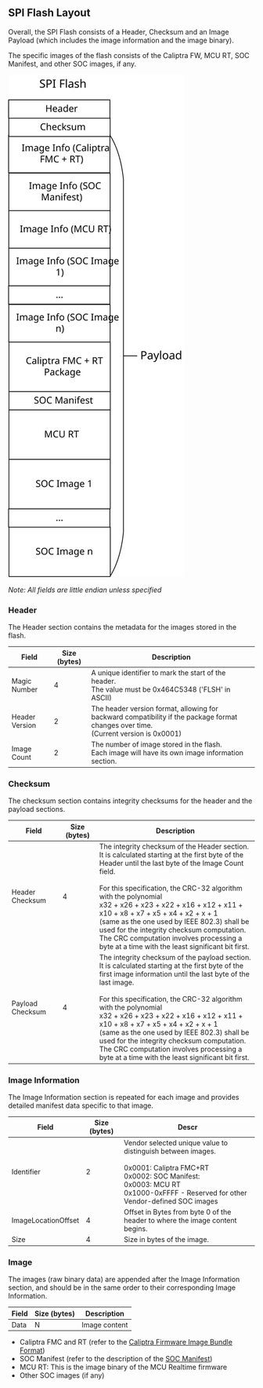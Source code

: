 ## SPI Flash Layout

Overall, the SPI Flash consists of a Header, Checksum and an Image Payload (which includes the image information and the image binary).

The specific images of the flash consists of the Caliptra FW, MCU RT, SOC Manifest, and other SOC images, if any.

![Typical SPI Flash Layout](images/flash_layout.svg)

*Note: All fields are little endian unless specified*

### Header

The Header section contains the metadata for the images stored in the flash.

| Field          | Size (bytes) | Description                                                                                                                              |
| -------------- | ------------ | ---------------------------------------------------------------------------------------------------------------------------------------- |
| Magic Number   | 4            | A unique identifier to mark the start of the header.<br />The value must be 0x464C5348 ('FLSH' in ASCII)                                 |
| Header Version | 2            | The header version format, allowing for backward compatibility if the package format changes over time.<br />(Current version is 0x0001) |
| Image Count    | 2            | The number of image stored in the flash.<br />Each image will have its own image information section.                                    |

### Checksum

The checksum section contains integrity checksums for the header and the payload sections.

| Field            | Size (bytes) | Description                                                                                                                                                                                                                                                                                                                                                                                                                                                                                                                                     |
| ---------------- | ------------ | ----------------------------------------------------------------------------------------------------------------------------------------------------------------------------------------------------------------------------------------------------------------------------------------------------------------------------------------------------------------------------------------------------------------------------------------------------------------------------------------------------------------------------------------------- |
| Header Checksum  | 4            | The integrity checksum of the Header section.<br />It is calculated starting at the first byte of the Header until the last byte of the Image Count field.<br /><br />For this specification, the CRC-32 algorithm with the polynomial <br />x32 + x26 + x23 + x22 + x16 + x12  + x11 + x10 + x8 + x7 + x5 + x4 + x2 + x + 1 <br />(same as the one used by IEEE 802.3) shall be used  for the integrity checksum computation. <br />The CRC computation involves processing a byte at a time  with the least significant bit first.            |
| Payload Checksum | 4            | The integrity checksum of the payload section.<br />It is calculated starting at the first byte of the first image information until the last byte of the last image.<br /><br />For this specification, the CRC-32 algorithm with the polynomial<br />x32 + x26 + x23 + x22 + x16 + x12  + x11 + x10 + x8 + x7 + x5 + x4 + x2 + x + 1 <br />(same as the one used by IEEE 802.3) shall be used  for the integrity checksum computation. <br />The CRC computation involves processing a byte at a time  with the least significant bit first. |

### Image Information

The Image Information section is repeated for each image and provides detailed manifest data specific to that image.

| Field               | Size (bytes) | Descr                                                                                                                                                                                                                 |
| ------------------- | ------------ | --------------------------------------------------------------------------------------------------------------------------------------------------------------------------------------------------------------------- |
| Identifier          | 2            | Vendor selected unique value to distinguish between images.<br /><br />0x0001: Caliptra FMC+RT <br />0x0002: SOC Manifest: <br />0x0003: MCU RT<br />0x1000-0xFFFF - Reserved for other Vendor-defined SOC images  |
| ImageLocationOffset | 4            | Offset in Bytes from byte 0 of the header to where the image content begins.                                                                                                                                          |
| Size                | 4            | Size in bytes of the image.                                                                                                                                                                                           |

### Image

The images (raw binary data) are appended after the Image Information section, and should be in the same order to their corresponding Image Information.

| Field | Size (bytes) | Description   |
| ----- | ------------ | ------------- |
| Data  | N            | Image content |

* Caliptra FMC and RT (refer to the [Caliptra Firmware Image Bundle Format](https://github.com/chipsalliance/caliptra-sw/blob/main-2.x/rom/dev/README.md#firmware-image-bundle))
* SOC Manifest (refer to the description of the [SOC Manifest](https://github.com/chipsalliance/caliptra-sw/blob/main-2.x/auth-manifest/README.md))
* MCU RT: This is the image binary of the MCU Realtime firmware
* Other SOC images (if any)
